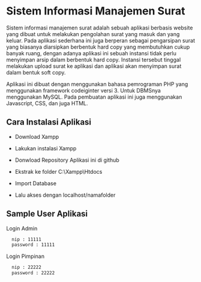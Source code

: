 
# Sistem Informasi Manajemen Surat

Sistem informasi manajemen surat adalah sebuah aplikasi berbasis
website yang dibuat untuk melakukan pengolahan surat yang masuk dan yang keluar.
Pada aplikasi sederhana ini juga berperan sebagai pengarsipan surat
yang biasanya diarsipkan berbentuk hard copy yang membutuhkan cukup banyak ruang,
dengan adanya aplikasi ini sebuah instansi tidak perlu menyimpan arsip dalam berbentuk
hard copy. Instansi tersebut tinggal melakukan upload surat ke aplikasi
dan aplikasi akan menyimpan surat dalam bentuk soft copy.

Aplikasi ini dibuat dengan menggunakan bahasa pemrograman PHP yang menggunakan framework codeiginter versi 3. Untuk DBMSnya menggunakan MySQL. Pada pembuatan aplikasi ini juga menggunakan Javascript, CSS, dan juga HTML.


## Cara Instalasi Aplikasi
- Download Xampp 

- Lakukan instalasi Xampp
- Donwload Repository Aplikasi ini di github
- Ekstrak ke folder C:\Xampp\Htdocs
- Import Database
- Lalu akses dengan localhost/namafolder


## Sample User Aplikasi

Login Admin

```bash
  nip : 11111
  password : 11111
```

Login Pimpinan

```bash
  nip : 22222
  password : 22222
```
    
